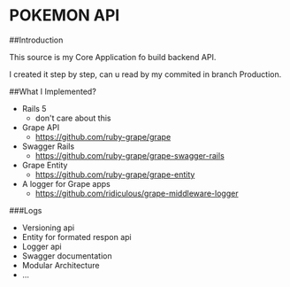 # POKEMON API

##Introduction

This source is my Core Application fo build backend API.

I created it step by step, can u read by my commited in branch Production.

##What I Implemented?
- Rails 5
    - don't care about this
- Grape API
    - https://github.com/ruby-grape/grape
- Swagger Rails
    - https://github.com/ruby-grape/grape-swagger-rails
- Grape Entity
    - https://github.com/ruby-grape/grape-entity
- A logger for Grape apps
    - https://github.com/ridiculous/grape-middleware-logger

###Logs
- Versioning api
- Entity for formated respon api
- Logger api
- Swagger documentation
- Modular Architecture
- ...